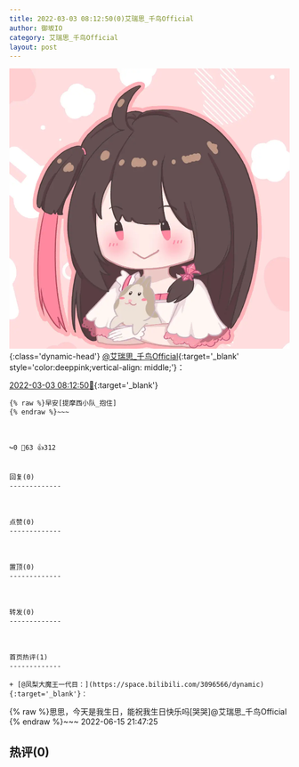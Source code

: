 ```yaml
---
title: 2022-03-03 08:12:50(0)艾瑞思_千鸟Official
author: 御坂IO
category: 艾瑞思_千鸟Official
layout: post
---
```


![img](/images/7e08840c56f251de28bdf766b647bd5fe9a5d50a.jpg){:class='dynamic-head'}
[@艾瑞思_千鸟Official](https://space.bilibili.com/1090010845/dynamic){:target='_blank' style='color:deeppink;vertical-align: middle;'}：

[2022-03-03 08:12:50🔗](https://t.bilibili.com/633198309749555203){:target='_blank'}

~~~
{% raw %}早安[提摩西小队_抱住]
{% endraw %}~~~



↪️0 💬63 👍312


回复(0)
-------------



点赞(0)
-------------



置顶(0)
-------------



转发(0)
-------------



首页热评(1)
-------------

+ [@凤梨大魔王一代目：](https://space.bilibili.com/3096566/dynamic){:target='_blank'}：
~~~
{% raw %}思思，今天是我生日，能祝我生日快乐吗[哭哭]@艾瑞思_千鸟Official
{% endraw %}~~~
2022-06-15 21:47:25


热评(0)
-------------



